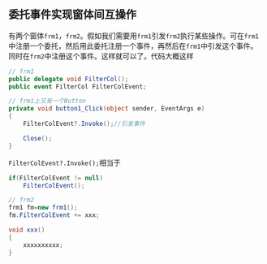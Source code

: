 ## 委托事件实现窗体间互操作

有两个窗体`frm1`，`frm2`。假如我们需要用`frm1`引发`frm2`执行某些操作。可在`frm1`中注册一个委托，然后用此委托注册一个事件，再然后在`frm1`中引发这个事件。同时在`frm2`中注册这个事件。这样就可以了。代码大概这样

```csharp
// frm1
public delegate void FilterCol();
public event FilterCol FilterColEvent;

// frm1上又有一个Button
private void button1_Click(object sender, EventArgs e)
{
    FilterColEvent?.Invoke();//引发事件

    Close();
}
```

`FilterColEvent?.Invoke();`相当于

```csharp
if(FilterColEvent != null)
	FilterColEvent();
```

```csharp
// frm2
frm1 fm=new frm1();
fm.FilterColEvent += xxx;

void xxx()
{
    xxxxxxxxxx;
}
```

